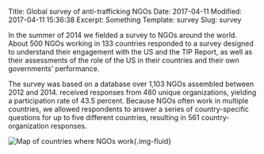 Title: Global survey of anti-trafficking NGOs
Date: 2017-04-11
Modified: 2017-04-11 15:36:38
Excerpt: Something
Template: survey
Slug: survey

In the summer of 2014 we fielded a survey to NGOs around the world. About 500
NGOs working in 133 countries responded to a survey designed to understand
their engagement with the US and the TIP Report, as well as their assessments
of the role of the US in their countries and their own governments’
performance.

The survey was based on a database over 1,103 NGOs assembled between 2012 and
2014. received responses from 480 unique organizations, yielding a
participation rate of 43.5 percent. Because NGOs often work in multiple
countries, we allowed respondents to answer a series of country-specific
questions for up to five different countries, resulting in 561 country-
organization responses.

![Map of countries where NGOs work](/files/images/survey_work_map.png){.img-fluid}
